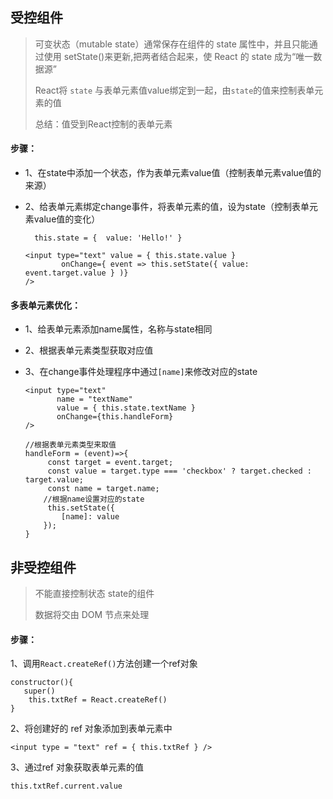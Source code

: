 ## 受控组件

> 可变状态（mutable state）通常保存在组件的 state 属性中，并且只能通过使用 setState()来更新,把两者结合起来，使 React 的 state 成为“唯一数据源”
>
> React将 `state` 与表单元素值value绑定到一起，由`state`的值来控制表单元素的值
>
> 总结：值受到React控制的表单元素

#### 步骤：

- 1、在state中添加一个状态，作为表单元素value值（控制表单元素value值的来源）

- 2、给表单元素绑定change事件，将表单元素的值，设为state（控制表单元素value值的变化）

  ```react
    this.state = {  value: 'Hello!' }
  ```

  ```react
  <input type="text" value = { this.state.value } 
          onChange={ event => this.setState({ value: event.target.value } )}
  />
  ```

#### 多表单元素优化：

- 1、给表单元素添加name属性，名称与state相同

- 2、根据表单元素类型获取对应值

- 3、在change事件处理程序中通过`[name]`来修改对应的state

  ```react
  <input type="text" 
         name = "textName"
         value = { this.state.textName } 
         onChange={this.handleForm}
  />
  ```

  ```react
  //根据表单元素类型来取值
  handleForm = (event)=>{
       const target = event.target;
       const value = target.type === 'checkbox' ? target.checked : target.value;
       const name = target.name;
      //根据name设置对应的state 
       this.setState({
          [name]: value
      });
  } 
  ```

  



## 非受控组件

>   不能直接控制状态 state的组件  
>
>   数据将交由 DOM 节点来处理

#### 步骤：

1、调用`React.createRef()`方法创建一个ref对象

```react
constructor(){
   super()
    this.txtRef = React.createRef()
}
```

2、将创建好的 ref 对象添加到表单元素中

```react
<input type = "text" ref = { this.txtRef } />
```

3、通过ref 对象获取表单元素的值

```react
this.txtRef.current.value
```

